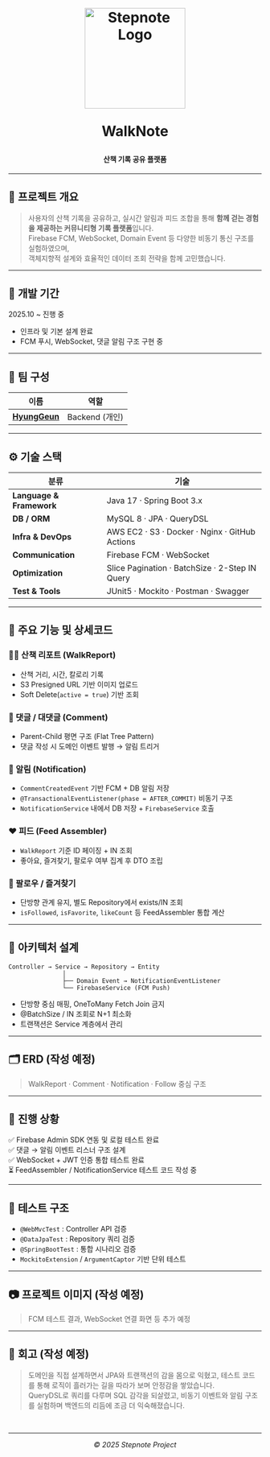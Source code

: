 <h1 align="center">
  <br>
  <img src="https://github.com/user-attachments/assets/STEPLOGO_TEMP.png" alt="Stepnote Logo" width="200" />
  <p>
  WalkNote
  <p>
</h1>
<h4 align="center">산책 기록 공유 플랫폼</h4>

---

## 📘 프로젝트 개요

> 사용자의 산책 기록을 공유하고, 실시간 알림과 피드 조합을 통해 **함께 걷는 경험을 제공하는 커뮤니티형 기록 플랫폼**입니다.  
> Firebase FCM, WebSocket, Domain Event 등 다양한 비동기 통신 구조를 실험하였으며,  
객체지향적 설계와 효율적인 데이터 조회 전략을 함께 고민했습니다.

---

## 🧭 개발 기간
2025.10 ~ 진행 중
- 인프라 및 기본 설계 완료
- FCM 푸시, WebSocket, 댓글 알림 구조 구현 중

---

## 👥 팀 구성
| 이름 | 역할 |
|------|------|
| [**HyungGeun**](https://github.com/HyungGeun94) | Backend (개인) |

---

## ⚙️ 기술 스택

| 분류 | 기술 |
|------|------|
| **Language & Framework** | Java 17 · Spring Boot 3.x |
| **DB / ORM** | MySQL 8 · JPA · QueryDSL |
| **Infra & DevOps** | AWS EC2 · S3 · Docker · Nginx · GitHub Actions |
| **Communication** | Firebase FCM · WebSocket |
| **Optimization** | Slice Pagination · BatchSize · 2-Step IN Query |
| **Test & Tools** | JUnit5 · Mockito · Postman · Swagger |

---

## 🧩 주요 기능 및 상세코드

### 🚶‍♀️ 산책 리포트 (WalkReport)
- 산책 거리, 시간, 칼로리 기록
- S3 Presigned URL 기반 이미지 업로드
- Soft Delete(`active = true`) 기반 조회

### 💬 댓글 / 대댓글 (Comment)
- Parent-Child 평면 구조 (Flat Tree Pattern)
- 댓글 작성 시 도메인 이벤트 발행 → 알림 트리거

### 🔔 알림 (Notification)
- `CommentCreatedEvent` 기반 FCM + DB 알림 저장
- `@TransactionalEventListener(phase = AFTER_COMMIT)` 비동기 구조
- `NotificationService` 내에서 DB 저장 + `FirebaseService` 호출

### ❤️ 피드 (Feed Assembler)
- `WalkReport` 기준 ID 페이징 + IN 조회
- 좋아요, 즐겨찾기, 팔로우 여부 집계 후 DTO 조립

### 🧍 팔로우 / 즐겨찾기
- 단방향 관계 유지, 별도 Repository에서 exists/IN 조회
- `isFollowed`, `isFavorite`, `likeCount` 등 FeedAssembler 통합 계산

---

## 🧱 아키텍처 설계  
```plaintext
Controller → Service → Repository → Entity  
               │
               ├── Domain Event → NotificationEventListener  
               └── FirebaseService (FCM Push)
```
- 단방향 중심 매핑, OneToMany Fetch Join 금지
- @BatchSize / IN 조회로 N+1 최소화
- 트랜잭션은 Service 계층에서 관리

---

## 🗂️ ERD (작성 예정)
> WalkReport · Comment · Notification · Follow 중심 구조

---

## 🚀 진행 상황

✅ Firebase Admin SDK 연동 및 로컬 테스트 완료  
✅ 댓글 → 알림 이벤트 리스너 구조 설계  
✅ WebSocket + JWT 인증 통합 테스트 완료  
⏳ FeedAssembler / NotificationService 테스트 코드 작성 중

---

## 🧪 테스트 구조
- `@WebMvcTest` : Controller API 검증
- `@DataJpaTest` : Repository 쿼리 검증
- `@SpringBootTest` : 통합 시나리오 검증
- `MockitoExtension` / `ArgumentCaptor` 기반 단위 테스트

---

## 📷 프로젝트 이미지 (작성 예정)
> FCM 테스트 결과, WebSocket 연결 화면 등 추가 예정

<!-- 이미지 추가 예시 -->
<!-- 
<img width="600" alt="FCM Test Result" src="https://github.com/user-attachments/assets/EXAMPLE.png" />
<img width="800" alt="Feed Structure" src="https://github.com/user-attachments/assets/EXAMPLE2.png" />
-->

---

## 💭 회고 (작성 예정)
>도메인을 직접 설계하면서 JPA와 트랜잭션의 감을 몸으로 익혔고,
테스트 코드를 통해 로직이 흘러가는 길을 따라가 보며 안정감을 쌓았습니다.
> <br>
> QueryDSL로 쿼리를 다루며 SQL 감각을 되살렸고,
비동기 이벤트와 알림 구조를 실험하며 백엔드의 리듬에 조금 더 익숙해졌습니다.
<br>

 

---

<p align="center"><i>© 2025 Stepnote Project</i></p>